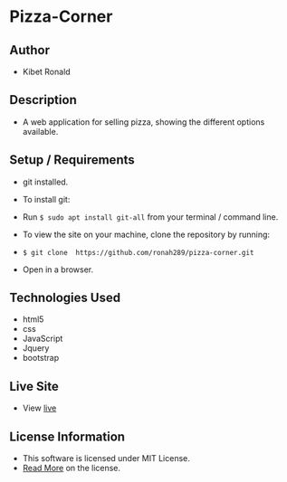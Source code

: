 # Pizza-Corner

## Author

* Kibet Ronald  

## Description

* A web application for selling pizza, showing the different options available.

## Setup / Requirements

* git installed.  
* To install git:
* Run `$ sudo apt install git-all` from your terminal / command line.
* To view the site on your machine, clone the repository by running:

* `$ git clone  https://github.com/ronah289/pizza-corner.git`

* Open in a browser.

## Technologies Used

* html5
* css
* JavaScript
* Jquery
* bootstrap

## Live Site

* View [live](https://ronah289.github.io/pizza-corner)

## License Information

* This software is licensed under MIT License.
* [Read More](https://choosealicense.com/licenses/mit/) on the license.
